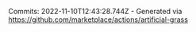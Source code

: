Commits: 2022-11-10T12:43:28.744Z - Generated via https://github.com/marketplace/actions/artificial-grass
<br>
